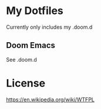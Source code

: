 # My Dotfiles
Currently only includes my .doom.d

## Doom Emacs
See .doom.d

# License
https://en.wikipedia.org/wiki/WTFPL
